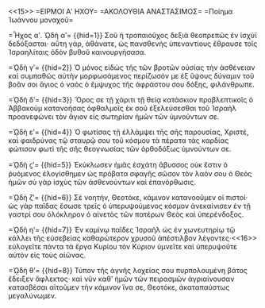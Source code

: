 <<15>>
=ΕΙΡΜΟΙ Αʹ ΗΧΟΥ=
=ΑΚΟΛΟΥΘΙΑ ΑΝΑΣΤΑΣΙΜΟΣ=
=Ποίημα Ἰωάννου μοναχοῦ=

=Ἦχος αʹ. ᾨδὴ αʹ=
{{hid=1}} Σοῦ ἡ τροπαιοῦχος δεξιὰ θεοπρεπῶς ἐν ἰσχύϊ δεδόξασται· αὕτη γάρ, ἀθάνατε, ὡς πανσθενὴς ὑπεναντίους ἔθραυσε τοῖς Ἰσραηλίταις ὁδὸν βυθοῦ καινουργήσασα.

=ᾨδὴ γʹ=
{{hid=2}} Ὁ μόνος εἰδὼς τῆς τῶν βροτῶν οὐσίας τὴν ἀσθένειαν καὶ συμπαθῶς αὐτὴν μορφωσάμενος περίζωσόν με ἐξ ὕψους δύναμιν τοῦ βοᾶν σοι ἅγιος ὁ ναὸς ὁ ἔμψυχος τῆς ἀφράστου σου δόξης, φιλάνθρωπε.

=ᾨδὴ δʹ=
{{hid=3}} Ὄρος σε τῇ χάριτι τῇ θείᾳ κατάσκιον προβλεπτικοῖς ὁ Ἀββακοὺμ κατανοήσας ὀφθαλμοῖς ἐκ σοῦ ἐξελεύσεσθαι τοῦ Ἰσραὴλ προανεφώνει τὸν ἅγιον εἰς σωτηρίαν ἡμῶν τῶν ὑμνούντων σε.

=ᾨδὴ εʹ=
{{hid=4}} Ὁ φωτίσας τῇ ἐλλάμψει τῆς σῆς παρουσίας, Χριστέ, καὶ φαιδρύνας τῷ σταυρῷ σου τοῦ κόσμου τὰ πέρατα τὰς καρδίας φώτισον φωτὶ τῆς σῆς θεογνωσίας τῶν ὀρθοδόξως ὑμνούντων σε.

=ᾨδὴ ϛʹ=
{{hid=5}} Ἐκύκλωσεν ἡμᾶς ἐσχάτη ἄβυσσος οὐκ ἔστιν ὁ ῥυόμενος ἐλογίσθημεν ὡς πρόβατα σφαγῆς σῶσον τὸν λαόν σου ὁ Θεὸς ἡμῶν σὺ γὰρ ἰσχὺς τῶν ἀσθενούντων καὶ ἐπανόρθωσις.

=ᾨδὴ ζʹ=
{{hid=6}} Σὲ νοητήν, Θεοτόκε, κάμινον κατανοοῦμεν οἱ πιστοί· ὡς γὰρ παῖδας ἔσωσε τρεῖς ὁ ὑπερυψούμενος κόσμον ἀνεκαίνισεν ἐν τῇ γαστρί σου ὁλόκληρον ὁ αἰνετὸς τῶν πατέρων Θεὸς καὶ ὑπερένδοξος.

=ᾨδὴ ηʹ=
{{hid=7}} Ἐν καμίνῳ παῖδες Ἰσραὴλ ὡς ἐν χωνευτηρίῳ τῷ κάλλει τῆς εὐσεβείας καθαρώτερον χρυσοῦ ἀπέστιλβον λέγοντες·<<16>> εὐλογεῖτε πάντα τὰ ἔργα Κυρίου τὸν Κύριον ὑμνεῖτε καὶ ὑπερυψοῦτε 
αὐτὸν εἰς τοὺς αἰῶνας.

=ᾨδὴ θʹ=
{{hid=8}} Τύπον τῆς ἁγνῆς λοχείας σου πυρπολουμένη βάτος ἔδειξεν ἄφλεκτος· καὶ νῦν καθ’ ἡμῶν τῶν πειρασμῶν ἀγριαίνουσαν κατασβέσαι αἰτοῦμεν τὴν κάμινον ἵνα σε, Θεοτόκε, ἀκαταπαύστως μεγαλύνωμεν.
